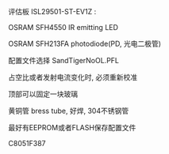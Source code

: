 评估板 ISL29501-ST-EV1Z :

OSRAM SFH4550 IR emitting LED

OSRAM SFH213FA photodiode\(PD, 光电二极管\)

配置文件选择 SandTigerNoOL.PFL

占空比或者发射电流变化时, 必须重新校准

顶部可以固定一块玻璃

黄铜管 bress tube, 好焊, 304不锈钢管

最好有EEPROM或者FLASH保存配置文件

C8051F387







